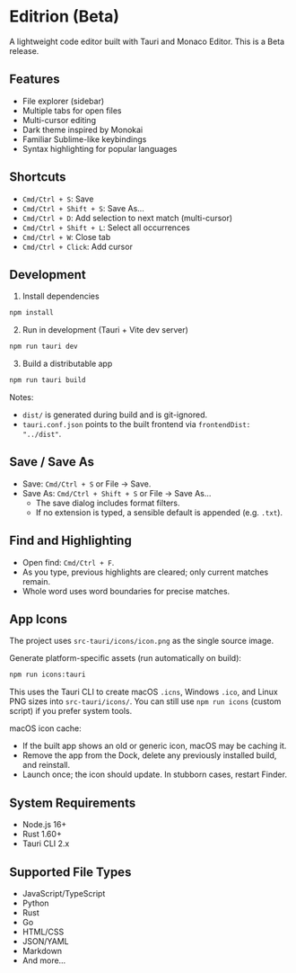 # Editrion (Beta)

A lightweight code editor built with Tauri and Monaco Editor. This is a Beta release.

## Features

- File explorer (sidebar)
- Multiple tabs for open files
- Multi-cursor editing
- Dark theme inspired by Monokai
- Familiar Sublime-like keybindings
- Syntax highlighting for popular languages

## Shortcuts

- `Cmd/Ctrl + S`: Save
- `Cmd/Ctrl + Shift + S`: Save As…
- `Cmd/Ctrl + D`: Add selection to next match (multi-cursor)
- `Cmd/Ctrl + Shift + L`: Select all occurrences
- `Cmd/Ctrl + W`: Close tab
- `Cmd/Ctrl + Click`: Add cursor

## Development

1) Install dependencies

```bash
npm install
```

2) Run in development (Tauri + Vite dev server)

```bash
npm run tauri dev
```

3) Build a distributable app

```bash
npm run tauri build
```

Notes:
- `dist/` is generated during build and is git-ignored.
- `tauri.conf.json` points to the built frontend via `frontendDist: "../dist"`.

## Save / Save As

- Save: `Cmd/Ctrl + S` or File → Save.
- Save As: `Cmd/Ctrl + Shift + S` or File → Save As…
  - The save dialog includes format filters.
  - If no extension is typed, a sensible default is appended (e.g. `.txt`).

## Find and Highlighting

- Open find: `Cmd/Ctrl + F`.
- As you type, previous highlights are cleared; only current matches remain.
- Whole word uses word boundaries for precise matches.

## App Icons

The project uses `src-tauri/icons/icon.png` as the single source image.

Generate platform-specific assets (run automatically on build):

```bash
npm run icons:tauri
```

This uses the Tauri CLI to create macOS `.icns`, Windows `.ico`, and Linux PNG sizes into `src-tauri/icons/`. You can still use `npm run icons` (custom script) if you prefer system tools.

macOS icon cache:
- If the built app shows an old or generic icon, macOS may be caching it.
- Remove the app from the Dock, delete any previously installed build, and reinstall.
- Launch once; the icon should update. In stubborn cases, restart Finder.

## System Requirements

- Node.js 16+
- Rust 1.60+
- Tauri CLI 2.x

## Supported File Types

- JavaScript/TypeScript
- Python
- Rust
- Go
- HTML/CSS
- JSON/YAML
- Markdown
- And more…
